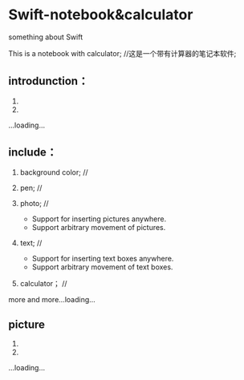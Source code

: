 # Swift-notebook&calculator
something about Swift

This is a notebook with calculator;  //这是一个带有计算器的笔记本软件;

## introdunction：

1.

2.

...loading...


## include：

1. background color;  //

2. pen;  //

3. photo;  //  
    - Support for inserting pictures anywhere.  
    - Support arbitrary movement of pictures.

4. text;  //  
    - Support for inserting text boxes anywhere.  
    - Support arbitrary movement of text boxes.

5. calculator；  //

more and more...loading...


## picture
1.

2.

...loading...


